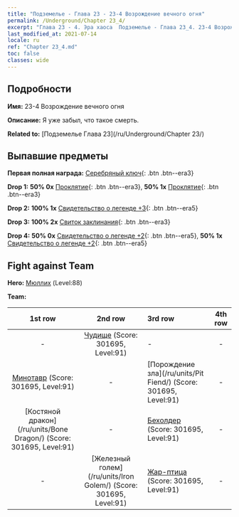 ```yaml
---
title: "Подземелье - Глава 23 - 23-4 Возрождение вечного огня"
permalink: /Underground/Chapter 23_4/
excerpt: "Глава 23 - 4. Эра хаоса  Подземелье - Глава 23_4. 23-4 Возрождение вечного огня"
last_modified_at: 2021-07-14
locale: ru
ref: "Chapter 23_4.md"
toc: false
classes: wide
---
```


## Подробности

 **Имя:** 23-4 Возрождение вечного огня

 **Описание:** Я уже забыл, что такое смерть.

 **Related to:** [Подземелье Глава 23](/ru/Underground/Chapter 23/)

## Выпавшие предметы

 **Первая полная награда:** [Серебряный ключ](/ItemsRU/con_693/){: .btn .btn--era3}

 **Drop 1:** **50% 0x** [Проклятие](/ItemsRU/her_410/){: .btn .btn--era3}, **50% 1x** [Проклятие](/ItemsRU/her_410/){: .btn .btn--era3}

 **Drop 2:** **100% 1x** [Свидетельство о легенде +3](/ItemsRU/mat_88/){: .btn .btn--era5}

 **Drop 3:** **100% 2x** [Свиток заклинания](/ItemsRU/con_694/){: .btn .btn--era3}

 **Drop 4:** **50% 0x** [Свидетельство о легенде +2](/ItemsRU/mat_81/){: .btn .btn--era5}, **50% 1x** [Свидетельство о легенде +2](/ItemsRU/mat_81/){: .btn .btn--era5}


## Fight against Team
 **Hero:** [Мюллих](/ru/heroes/Mullich/) (Level:88)

 **Team:**


  | 1st row | 2nd row | 3rd row | 4th row |
  |:----:|:----:|:----|:----:|
  | - | [Чудище](/ru/units/Behemoth/) (Score: 301695, Level:91)  | - | - |
  | [Минотавр](/ru/units/Minotaur/) (Score: 301695, Level:91)  | - | [Порождение зла](/ru/units/Pit Fiend/) (Score: 301695, Level:91)  | - |
  | [Костяной дракон](/ru/units/Bone Dragon/) (Score: 301695, Level:91)  | - | [Бехолдер](/ru/units/Beholder/) (Score: 301695, Level:91)  | - |
  | - | [Железный голем](/ru/units/Iron Golem/) (Score: 301695, Level:91)  | [Жар-птица](/ru/units/Firebird/) (Score: 301695, Level:91)  | - |


